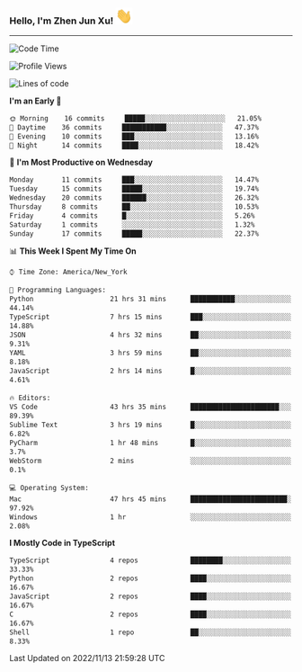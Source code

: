 ### Hello, I'm Zhen Jun Xu! <img src="https://raw.githubusercontent.com/arlenxuzj/arlenxuzj/master/assets/wave.gif" width="30px">

---

<!--START_SECTION:waka-->
![Code Time](http://img.shields.io/badge/Code%20Time-2%2C478%20hrs%2037%20mins-blue)

![Profile Views](http://img.shields.io/badge/Profile%20Views-127-blue)

![Lines of code](https://img.shields.io/badge/From%20Hello%20World%20I%27ve%20Written-234%20Thousand%20lines%20of%20code-blue)

**I'm an Early 🐤** 

```text
🌞 Morning    16 commits     █████░░░░░░░░░░░░░░░░░░░░   21.05% 
🌆 Daytime    36 commits     ███████████░░░░░░░░░░░░░░   47.37% 
🌃 Evening    10 commits     ███░░░░░░░░░░░░░░░░░░░░░░   13.16% 
🌙 Night      14 commits     ████░░░░░░░░░░░░░░░░░░░░░   18.42%

```
📅 **I'm Most Productive on Wednesday** 

```text
Monday       11 commits     ███░░░░░░░░░░░░░░░░░░░░░░   14.47% 
Tuesday      15 commits     █████░░░░░░░░░░░░░░░░░░░░   19.74% 
Wednesday    20 commits     ██████░░░░░░░░░░░░░░░░░░░   26.32% 
Thursday     8 commits      ██░░░░░░░░░░░░░░░░░░░░░░░   10.53% 
Friday       4 commits      █░░░░░░░░░░░░░░░░░░░░░░░░   5.26% 
Saturday     1 commits      ░░░░░░░░░░░░░░░░░░░░░░░░░   1.32% 
Sunday       17 commits     █████░░░░░░░░░░░░░░░░░░░░   22.37%

```


📊 **This Week I Spent My Time On** 

```text
⌚︎ Time Zone: America/New_York

💬 Programming Languages: 
Python                   21 hrs 31 mins      ███████████░░░░░░░░░░░░░░   44.14% 
TypeScript               7 hrs 15 mins       ███░░░░░░░░░░░░░░░░░░░░░░   14.88% 
JSON                     4 hrs 32 mins       ██░░░░░░░░░░░░░░░░░░░░░░░   9.31% 
YAML                     3 hrs 59 mins       ██░░░░░░░░░░░░░░░░░░░░░░░   8.18% 
JavaScript               2 hrs 14 mins       █░░░░░░░░░░░░░░░░░░░░░░░░   4.61%

🔥 Editors: 
VS Code                  43 hrs 35 mins      ██████████████████████░░░   89.39% 
Sublime Text             3 hrs 19 mins       █░░░░░░░░░░░░░░░░░░░░░░░░   6.82% 
PyCharm                  1 hr 48 mins        █░░░░░░░░░░░░░░░░░░░░░░░░   3.7% 
WebStorm                 2 mins              ░░░░░░░░░░░░░░░░░░░░░░░░░   0.1%

💻 Operating System: 
Mac                      47 hrs 45 mins      ████████████████████████░   97.92% 
Windows                  1 hr                ░░░░░░░░░░░░░░░░░░░░░░░░░   2.08%

```

**I Mostly Code in TypeScript** 

```text
TypeScript               4 repos             ████████░░░░░░░░░░░░░░░░░   33.33% 
Python                   2 repos             ████░░░░░░░░░░░░░░░░░░░░░   16.67% 
JavaScript               2 repos             ████░░░░░░░░░░░░░░░░░░░░░   16.67% 
C                        2 repos             ████░░░░░░░░░░░░░░░░░░░░░   16.67% 
Shell                    1 repo              ██░░░░░░░░░░░░░░░░░░░░░░░   8.33%

```



 Last Updated on 2022/11/13 21:59:28 UTC
<!--END_SECTION:waka-->
